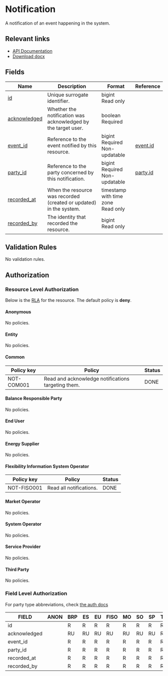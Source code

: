 # Notification

A notification of an event happening in the system.

## Relevant links

* [API Documentation](/api/v0/#/operations/list_notification)
* [Download docx](/docs/download/notification.docx)

## Fields

| Name                                                                     | Description                                                        | Format                                 | Reference                     |
|--------------------------------------------------------------------------|--------------------------------------------------------------------|----------------------------------------|-------------------------------|
| <a name="field-id" href="#field-id">id</a>                               | Unique surrogate identifier.                                       | bigint<br/>Read only                   |                               |
| <a name="field-acknowledged" href="#field-acknowledged">acknowledged</a> | Whether the notification was acknowledged by the target user.      | boolean<br/>Required                   |                               |
| <a name="field-event_id" href="#field-event_id">event_id</a>             | Reference to the event notified by this resource.                  | bigint<br/>Required<br/>Non-updatable  | [event.id](event.md#field-id) |
| <a name="field-party_id" href="#field-party_id">party_id</a>             | Reference to the party concerned by this notification.             | bigint<br/>Required<br/>Non-updatable  | [party.id](party.md#field-id) |
| <a name="field-recorded_at" href="#field-recorded_at">recorded_at</a>    | When the resource was recorded (created or updated) in the system. | timestamp with time zone<br/>Read only |                               |
| <a name="field-recorded_by" href="#field-recorded_by">recorded_by</a>    | The identity that recorded the resource.                           | bigint<br/>Read only                   |                               |

## Validation Rules

No validation rules.

## Authorization

### Resource Level Authorization

Below is the [RLA](../technical/auth.md#resource-level-authorization-rla) for the
resource. The default policy is **deny**.

#### Anonymous

No policies.

#### Entity

No policies.

#### Common

| Policy key  | Policy                                             | Status |
|-------------|----------------------------------------------------|--------|
| NOT-COM001  | Read and acknowledge notifications targeting them. | DONE   |

#### Balance Responsible Party

No policies.

#### End User

No policies.

#### Energy Supplier

No policies.

#### Flexibility Information System Operator

| Policy key   | Policy                  | Status |
|--------------|-------------------------|--------|
| NOT-FISO001  | Read all notifications. | DONE   |

#### Market Operator

No policies.

#### System Operator

No policies.

#### Service Provider

No policies.

#### Third Party

No policies.

### Field Level Authorization

For party type abbreviations, check [the auth docs](../technical/auth.md#party)

| FIELD        | ANON | BRP | ES | EU | FISO | MO | SO | SP | TP |
|--------------|------|-----|----|----|------|----|----|----|----|
| id           |      | R   | R  | R  | R    | R  | R  | R  | R  |
| acknowledged |      | RU  | RU | RU | RU   | RU | RU | RU | RU |
| event_id     |      | R   | R  | R  | R    | R  | R  | R  | R  |
| party_id     |      | R   | R  | R  | R    | R  | R  | R  | R  |
| recorded_at  |      | R   | R  | R  | R    | R  | R  | R  | R  |
| recorded_by  |      | R   | R  | R  | R    | R  | R  | R  | R  |
